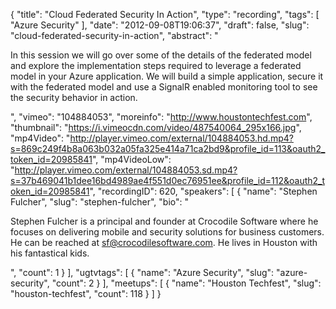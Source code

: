 {
  "title": "Cloud Federated Security In Action",
  "type": "recording",
  "tags": [
    "Azure Security"
  ],
  "date": "2012-09-08T19:06:37",
  "draft": false,
  "slug": "cloud-federated-security-in-action",
  "abstract": "<p>In this session we will go over some of the details of the federated model and explore the implementation steps required to leverage a federated model in your Azure application. We will build a simple application, secure it with the federated model and use a SignalR enabled monitoring tool to see the security behavior in action.</p>",
  "vimeo": "104884053",
  "moreinfo": "http://www.houstontechfest.com",
  "thumbnail": "https://i.vimeocdn.com/video/487540064_295x166.jpg",
  "mp4Video": "http://player.vimeo.com/external/104884053.hd.mp4?s=869c249f4b8a063b032a05fa325e414a71ca2bd9&profile_id=113&oauth2_token_id=20985841",
  "mp4VideoLow": "http://player.vimeo.com/external/104884053.sd.mp4?s=37b469041b1dee16bd4989ae4f551d0ec76951ee&profile_id=112&oauth2_token_id=20985841",
  "recordingID": 620,
  "speakers": [
    {
      "name": "Stephen Fulcher",
      "slug": "stephen-fulcher",
      "bio": "<p>Stephen Fulcher is a principal and founder at Crocodile Software where he focuses on delivering mobile and security solutions for business customers. He can be reached at sf@crocodilesoftware.com. He lives in Houston with his fantastical kids.</p>",
      "count": 1
    }
  ],
  "ugtvtags": [
    {
      "name": "Azure Security",
      "slug": "azure-security",
      "count": 2
    }
  ],
  "meetups": [
    {
      "name": "Houston Techfest",
      "slug": "houston-techfest",
      "count": 118
    }
  ]
}